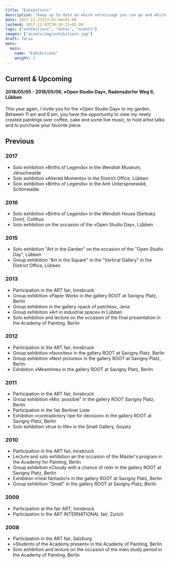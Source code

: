 ```yaml
---
title: "Exhibitions"
description: "Keep up to date on which vernissage you can go and which exhibitions you can visit soon."
date: 2017-11-23T23:53:49+01:00
lastmod: 2017-12-03T20:20:21+01:00
tags: ["exhibitions", "dates", "events"]
images: ["assets/img/exhibitions.jpg"]
draft: false
menu:
  main:
    name: "Exhibitions"
    weight: 2
---
```


## Current & Upcoming

#### 2018/05/05 - 2018/05/06, »Open Studio Day«, Radensdorfer Weg 6, Lübben

This year again, I invite you for the »Open Studio Day« to my garden. Between 11 am and 6 pm, you have the opportunity to view my newly created paintings over coffee, cake and some live music, to hold artist talks and to purchase your favorite piece.

## Previous

### 2017

- Solo exhibition »Births of Legends« in the Wendish Museum, Jänschwalde
- Solo exhibition »Altered Moments« in the District Office, Lübben
- Solo exhibition »Births of Legends« in the Amt Unterspreewald, Schönwalde

### 2016

- Solo exhibition »Births of Legends« in the Wendish House (Serbsky Dom), Cottbus
- Solo exhibition on the occasion of the »Open Studio Day«, Lübben

### 2015

- Solo exhibition "Art in the Garden" on the occasion of the "Open Studio Day", Lübben
- Group exhibition "Art in the Square" in the "Vertical Gallery" in the District Office, Lübben

### 2013

- Participation in the ART fair, Innsbruck
- Group exhibition »Paper Work« in the gallery ROOT at Savigny Platz, Berlin
- Group exhibition in the gallery »pack of patches«, Jena
- Group exhibition »Art in industrial space« in Lübben
- Solo exhibition and lecture on the occasion of the final presentation in the Academy of Painting, Berlin

### 2012

- Participation in the ART fair, Innsbruck
- Group exhibition »favorites« in the gallery ROOT at Savigny Platz, Berlin
- Group exhibition »Next pictures« in the gallery ROOT at Savigny Platz, Berlin
- Exhibition »Meantime« in the gallery ROOT at Savigny Platz, Berlin

### 2011

- Participation in the ART fair, Innsbruck
- Group exhibition »Mix: possible" in the gallery ROOT Savigny Platz, Berlin
- Participation in the fair Berliner Liste
- Exhibition »contradictory ripe for decision« in the gallery ROOT at Savigny Platz, Berlin
- Solo exhibition »true to life« in the Small Gallery, Goyatz

### 2010

- Participation in the ART fair, Innsbruck
- Lecture and solo exhibition an the occasion of the Master's program in the Academy for Painting, Berlin
- Group exhibition »Cloudy with a chance of red« in the gallery ROOT at Savigny Platz, Berlin
- Exhibition »!real fantastic!« in the gallery ROOT at Savigny Platz, Berlin
- Group exhibition "Small" in the gallery ROOT at Savigny Platz, Berlin

### 2009

- Participation at the fair ART, Innsbruck
- Participation in the ART INTERNATIONAL fair, Zurich

### 2008

- Participation in the ART fair, Salzburg
- »Students of the Academy present« in the Academy of Painting, Berlin
- Solo exhibition and lecture on the occasion of the main study period in the Academy of Painting, Berlin